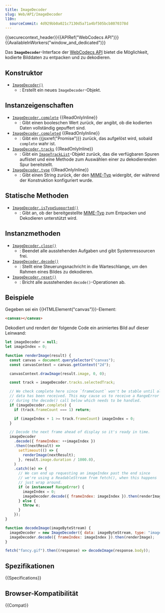 ```yaml
---
title: ImageDecoder
slug: Web/API/ImageDecoder
l10n:
  sourceCommit: 4d929bb0a021c7130d5a71a4bf505bcb8070378d
---
```


{{securecontext_header}}{{APIRef("WebCodecs API")}}{{AvailableInWorkers("window_and_dedicated")}}

Das **`ImageDecoder`**-Interface der [WebCodecs API](/de/docs/Web/API/WebCodecs_API) bietet die Möglichkeit, kodierte Bilddaten zu entpacken und zu dekodieren.

## Konstruktor

- [`ImageDecoder()`](/de/docs/Web/API/ImageDecoder/ImageDecoder)
  - : Erstellt ein neues `ImageDecoder`-Objekt.

## Instanzeigenschaften

- [`ImageDecoder.complete`](/de/docs/Web/API/ImageDecoder/complete) {{ReadOnlyInline}}
  - : Gibt einen booleschen Wert zurück, der angibt, ob die kodierten Daten vollständig gepuffert sind.
- [`ImageDecoder.completed`](/de/docs/Web/API/ImageDecoder/completed) {{ReadOnlyInline}}
  - : Gibt ein {{jsxref("Promise")}} zurück, das aufgelöst wird, sobald `complete` wahr ist.
- [`ImageDecoder.tracks`](/de/docs/Web/API/ImageDecoder/tracks) {{ReadOnlyInline}}
  - : Gibt ein [`ImageTrackList`](/de/docs/Web/API/ImageTrackList)-Objekt zurück, das die verfügbaren Spuren auflistet und eine Methode zum Auswählen einer zu dekodierenden Spur bereitstellt.
- [`ImageDecoder.type`](/de/docs/Web/API/ImageDecoder/type) {{ReadOnlyInline}}
  - : Gibt einen String zurück, der den [MIME-Typ](/de/docs/Web/HTTP/Guides/MIME_types) widergibt, der während der Konstruktion konfiguriert wurde.

## Statische Methoden

- [`ImageDecoder.isTypeSupported()`](/de/docs/Web/API/ImageDecoder/isTypeSupported_static)
  - : Gibt an, ob der bereitgestellte [MIME-Typ](/de/docs/Web/HTTP/Guides/MIME_types) zum Entpacken und Dekodieren unterstützt wird.

## Instanzmethoden

- [`ImageDecoder.close()`](/de/docs/Web/API/ImageDecoder/close)
  - : Beendet alle ausstehenden Aufgaben und gibt Systemressourcen frei.
- [`ImageDecoder.decode()`](/de/docs/Web/API/ImageDecoder/decode)
  - : Stellt eine Steuerungsnachricht in die Warteschlange, um den Rahmen eines Bildes zu dekodieren.
- [`ImageDecoder.reset()`](/de/docs/Web/API/ImageDecoder/reset)
  - : Bricht alle ausstehenden `decode()`-Operationen ab.

## Beispiele

Gegeben sei ein {{HTMLElement("canvas")}}-Element:

```html
<canvas></canvas>
```

Dekodiert und rendert der folgende Code ein animiertes Bild auf dieser Leinwand:

```js
let imageDecoder = null;
let imageIndex = 0;

function renderImage(result) {
  const canvas = document.querySelector("canvas");
  const canvasContext = canvas.getContext("2d");

  canvasContext.drawImage(result.image, 0, 0);

  const track = imageDecoder.tracks.selectedTrack;

  // We check complete here since `frameCount` won't be stable until all
  // data has been received. This may cause us to receive a RangeError
  // during the decode() call below which needs to be handled.
  if (imageDecoder.complete) {
    if (track.frameCount === 1) return;

    if (imageIndex + 1 >= track.frameCount) imageIndex = 0;
  }

  // Decode the next frame ahead of display so it's ready in time.
  imageDecoder
    .decode({ frameIndex: ++imageIndex })
    .then((nextResult) =>
      setTimeout(() => {
        renderImage(nextResult);
      }, result.image.duration / 1000.0),
    )
    .catch((e) => {
      // We can end up requesting an imageIndex past the end since
      // we're using a ReadableStream from fetch(), when this happens
      // just wrap around.
      if (e instanceof RangeError) {
        imageIndex = 0;
        imageDecoder.decode({ frameIndex: imageIndex }).then(renderImage);
      } else {
        throw e;
      }
    });
}

function decodeImage(imageByteStream) {
  imageDecoder = new ImageDecoder({ data: imageByteStream, type: "image/gif" });
  imageDecoder.decode({ frameIndex: imageIndex }).then(renderImage);
}

fetch("fancy.gif").then((response) => decodeImage(response.body));
```

## Spezifikationen

{{Specifications}}

## Browser-Kompatibilität

{{Compat}}
